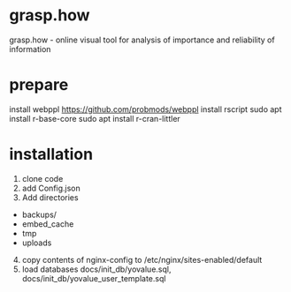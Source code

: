 # grasp.how
grasp.how - online visual tool for analysis of importance and reliability of information

# prepare
install webppl https://github.com/probmods/webppl
install rscript
sudo apt install r-base-core
sudo apt install r-cran-littler

# installation
1. clone code
2. add Config.json
3. Add directories 
- backups/
- embed_cache
- tmp
- uploads
4. copy contents of nginx-config to /etc/nginx/sites-enabled/default
5. load databases docs/init_db/yovalue.sql, docs/init_db/yovalue_user_template.sql
